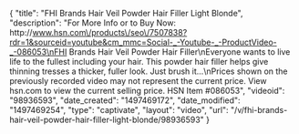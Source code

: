 {
    "title": "FHI Brands Hair Veil Powder Hair Filler  Light Blonde",
    "description": "For More Info or to Buy Now: http:\/\/www.hsn.com\/products\/seo\/7507838?rdr=1&sourceid=youtube&cm_mmc=Social-_-Youtube-_-ProductVideo-_-086053\nFHI Brands Hair Veil Powder Hair Filler\nEveryone wants to live life to the fullest  including your hair. This powder hair filler helps give thinning tresses a thicker, fuller look. Just brush it...\nPrices shown on the previously recorded video may not represent the current price.  View hsn.com to view the current selling price. HSN Item #086053",
    "videoid": "98936593",
    "date_created": "1497469172",
    "date_modified": "1497469254",
    "type": "captivate",
    "layout": "video",
    "url": "\/v\/fhi-brands-hair-veil-powder-hair-filler-light-blonde\/98936593"
}